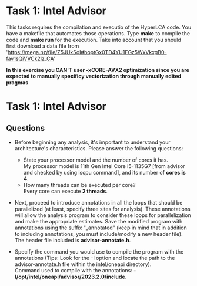 # Task 1: Intel Advisor

This tasks requires the compilation and executio of the HyperLCA code. You have a makefile that automates those operations.
Type **make** to compile the code and **make run** for the execution.
Take into account that you should first download a data file from 'https://mega.nz/file/Z5JUkSoI#boptGx0TD4YU1FGz5WxVkxgB0-fav1sQiVVCk2lz_CA'

**In this exercise you CAN'T user -xCORE-AVX2 optimization since you are expected to manually specificy vectorization through manually edited pragmas**
# Task 1: Intel Advisor

## Questions
* Before beginning any analysis, it's important to understand your architecture's characteristics. Please answer the following questions:
    * State your processor model and the number of cores it has.
      <br>My processor model is 11th Gen Intel Core i5-1135G7 [from advisor and checked by using lscpu command], and its number of **cores is 4**.
    * How many threads can be executed per core?
      <br>Every core can execute **2 threads**.
      
* Next, proceed to introduce annotations in all the loops that should be parallelized (at least, specify three sites for analysis). These annotations will allow the analysis program to consider these loops for parallelization and make the appropriate estimates. Save the modified program with annotations using the suffix "_annotated" (keep in mind that in addition to including annotations, you must include/modify a new header file).
  <br> The header file included is **advisor-annotate.h**.

* Specify the command you would use to compile the program with the annotations (Tips: Look for the -I option and locate the path to the advisor-annotate.h file within the intel/oneapi directory).
  <br> Command used to compile with the annotations: **-I/opt/intel/oneapi/advisor/2023.2.0/include**.
